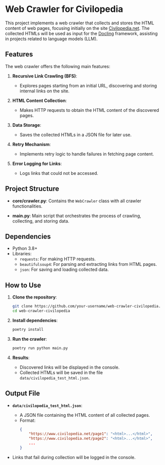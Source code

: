 # Web Crawler for Civilopedia

This project implements a web crawler that collects and stores the HTML content
of web pages, focusing initially on the site [Civilopedia.net](https://www.civilopedia.net).
The collected HTMLs will be used as input for the [Docling](https://github.com/DS4SD/docling) framework, assisting in projects related to language models (LLM).

## Features

The web crawler offers the following main features:

1. **Recursive Link Crawling (BFS)**:
   - Explores pages starting from an initial URL, discovering and storing internal links on the site.

2. **HTML Content Collection**:
   - Makes HTTP requests to obtain the HTML content of the discovered pages.

3. **Data Storage**:
   - Saves the collected HTMLs in a JSON file for later use.

4. **Retry Mechanism**:
   - Implements retry logic to handle failures in fetching page content.

5. **Error Logging for Links**:
   - Logs links that could not be accessed.

## Project Structure

- **core/crawler.py**:
  Contains the `WebCrawler` class with all crawler functionalities.

- **main.py**:
  Main script that orchestrates the process of crawling, collecting, and storing data.

## Dependencies

- Python 3.8+
- Libraries:
  - `requests`: For making HTTP requests.
  - `beautifulsoup4`: For parsing and extracting links from HTML pages.
  - `json`: For saving and loading collected data.

## How to Use

1. **Clone the repository**:
   ```bash
   git clone https://github.com/your-username/web-crawler-civilopedia.git
   cd web-crawler-civilopedia
   ```

2. **Install dependencies**:
   ```bash
   poetry install
   ```

3. **Run the crawler**:
   ```bash
   poetry run python main.py
   ```

4. **Results**:
   - Discovered links will be displayed in the console.
   - Collected HTMLs will be saved in the file `data/civilopedia_test_html.json`.

## Output File

- **`data/civilopedia_test_html.json`**:
  - A JSON file containing the HTML content of all collected pages.
  - Format:
    ```json
    {
        "https://www.civilopedia.net/page1": "<html>...</html>",
        "https://www.civilopedia.net/page2": "<html>...</html>",
        ...
    }
    ```

- Links that fail during collection will be logged in the console.
